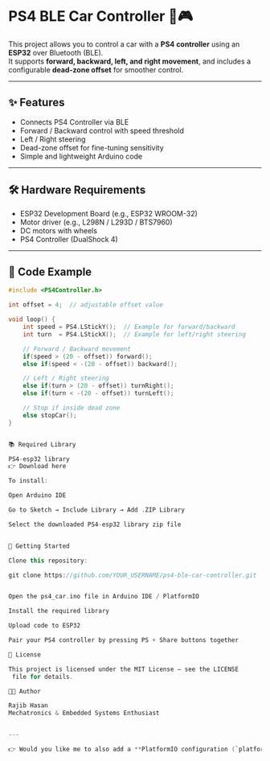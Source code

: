 # PS4 BLE Car Controller 🚗🎮

This project allows you to control a car with a **PS4 controller** using an **ESP32** over Bluetooth (BLE).  
It supports **forward, backward, left, and right movement**, and includes a configurable **dead-zone offset** for smoother control.

---

## ✨ Features
- Connects PS4 Controller via BLE
- Forward / Backward control with speed threshold
- Left / Right steering
- Dead-zone offset for fine-tuning sensitivity
- Simple and lightweight Arduino code

---

## 🛠 Hardware Requirements
- ESP32 Development Board (e.g., ESP32 WROOM-32)
- Motor driver (e.g., L298N / L293D / BTS7960)
- DC motors with wheels
- PS4 Controller (DualShock 4)

---

## 📂 Code Example

```cpp
#include <PS4Controller.h>

int offset = 4;  // adjustable offset value

void loop() {
    int speed = PS4.LStickY();  // Example for forward/backward
    int turn  = PS4.LStickX();  // Example for left/right steering

    // Forward / Backward movement
    if(speed > (20 - offset)) forward();
    else if(speed < -(20 - offset)) backward();

    // Left / Right steering
    else if(turn > (20 - offset)) turnRight();
    else if(turn < -(20 - offset)) turnLeft();

    // Stop if inside dead zone
    else stopCar();
}


📚 Required Library

PS4-esp32 library
👉 Download here

To install:

Open Arduino IDE

Go to Sketch → Include Library → Add .ZIP Library

Select the downloaded PS4-esp32 library zip file


🚀 Getting Started

Clone this repository:

git clone https://github.com/YOUR_USERNAME/ps4-ble-car-controller.git


Open the ps4_car.ino file in Arduino IDE / PlatformIO

Install the required library

Upload code to ESP32

Pair your PS4 controller by pressing PS + Share buttons together

📄 License

This project is licensed under the MIT License – see the LICENSE
 file for details.

👨‍💻 Author

Rajib Hasan
Mechatronics & Embedded Systems Enthusiast


---

👉 Would you like me to also add a **PlatformIO configuration (`platformio.ini`)** for easy build and 